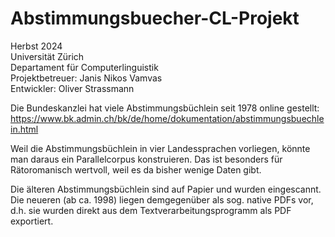 # Abstimmungsbuecher-CL-Projekt

Herbst 2024  
Universität Zürich  
Departament für Computerlinguistik  
Projektbetreuer: Janis Nikos Vamvas  
Entwickler: Oliver Strassmann  

Die Bundeskanzlei hat viele Abstimmungsbüchlein seit 1978 online gestellt: https://www.bk.admin.ch/bk/de/home/dokumentation/abstimmungsbuechlein.html

Weil die Abstimmungsbüchlein in vier Landessprachen vorliegen, könnte man daraus ein Parallelcorpus konstruieren. Das ist besonders für Rätoromanisch wertvoll, weil es da bisher wenige Daten gibt.

Die älteren Abstimmungsbüchlein sind auf Papier und wurden eingescannt. Die neueren (ab ca. 1998) liegen demgegenüber als sog. native PDFs vor, d.h. sie wurden direkt aus dem Textverarbeitungsprogramm als PDF exportiert.